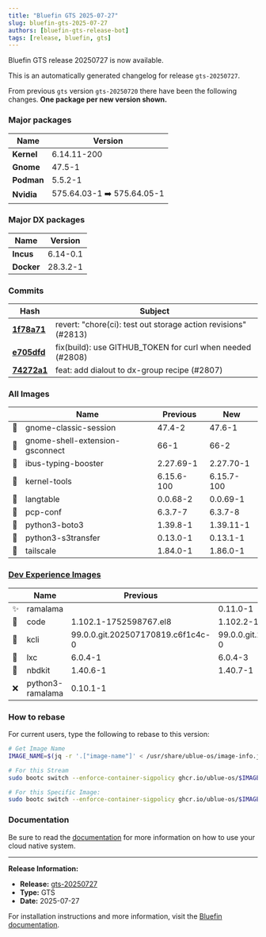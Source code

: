 ```yaml
---
title: "Bluefin GTS 2025-07-27"
slug: bluefin-gts-2025-07-27
authors: [bluefin-gts-release-bot]
tags: [release, bluefin, gts]
---
```


Bluefin GTS release 20250727 is now available.

This is an automatically generated changelog for release `gts-20250727`.

From previous `gts` version `gts-20250720` there have been the following changes. **One package per new version shown.**

### Major packages

| Name       | Version                    |
| ---------- | -------------------------- |
| **Kernel** | 6.14.11-200                |
| **Gnome**  | 47.5-1                     |
| **Podman** | 5.5.2-1                    |
| **Nvidia** | 575.64.03-1 ➡️ 575.64.05-1 |

### Major DX packages

| Name       | Version  |
| ---------- | -------- |
| **Incus**  | 6.14-0.1 |
| **Docker** | 28.3.2-1 |

### Commits

| Hash                                                                                               | Subject                                                        |
| -------------------------------------------------------------------------------------------------- | -------------------------------------------------------------- |
| **[1f78a71](https://github.com/ublue-os/bluefin/commit/1f78a71e0e880430a8ee704098caace2e67727df)** | revert: "chore(ci): test out storage action revisions" (#2813) |
| **[e705dfd](https://github.com/ublue-os/bluefin/commit/e705dfd59f53cc6694c15a65e92e34fcb44a180e)** | fix(build): use GITHUB_TOKEN for curl when needed (#2808)      |
| **[74272a1](https://github.com/ublue-os/bluefin/commit/74272a14cc07b5fb1b56b563e24abe14c0ddda72)** | feat: add dialout to dx-group recipe (#2807)                   |

### All Images

|     | Name                            | Previous   | New        |
| --- | ------------------------------- | ---------- | ---------- |
| 🔄  | gnome-classic-session           | 47.4-2     | 47.6-1     |
| 🔄  | gnome-shell-extension-gsconnect | 66-1       | 66-2       |
| 🔄  | ibus-typing-booster             | 2.27.69-1  | 2.27.70-1  |
| 🔄  | kernel-tools                    | 6.15.6-100 | 6.15.7-100 |
| 🔄  | langtable                       | 0.0.68-2   | 0.0.69-1   |
| 🔄  | pcp-conf                        | 6.3.7-7    | 6.3.7-8    |
| 🔄  | python3-boto3                   | 1.39.8-1   | 1.39.11-1  |
| 🔄  | python3-s3transfer              | 0.13.0-1   | 0.13.1-1   |
| 🔄  | tailscale                       | 1.84.0-1   | 1.86.0-1   |

### [Dev Experience Images](https://docs.projectbluefin.io/bluefin-dx)

|     | Name             | Previous                          | New                               |
| --- | ---------------- | --------------------------------- | --------------------------------- |
| ✨  | ramalama         |                                   | 0.11.0-1                          |
| 🔄  | code             | 1.102.1-1752598767.el8            | 1.102.2-1753187859.el8            |
| 🔄  | kcli             | 99.0.0.git.202507170819.c6f1c4c-0 | 99.0.0.git.202507232001.b28a395-0 |
| 🔄  | lxc              | 6.0.4-1                           | 6.0.4-3                           |
| 🔄  | nbdkit           | 1.40.6-1                          | 1.40.7-1                          |
| ❌  | python3-ramalama | 0.10.1-1                          |                                   |

### How to rebase

For current users, type the following to rebase to this version:

```bash
# Get Image Name
IMAGE_NAME=$(jq -r '.["image-name"]' < /usr/share/ublue-os/image-info.json)

# For this Stream
sudo bootc switch --enforce-container-sigpolicy ghcr.io/ublue-os/$IMAGE_NAME:gts

# For this Specific Image:
sudo bootc switch --enforce-container-sigpolicy ghcr.io/ublue-os/$IMAGE_NAME:gts-20250727
```

### Documentation

Be sure to read the [documentation](https://docs.projectbluefin.io/) for more information
on how to use your cloud native system.

---

**Release Information:**

- **Release:** [gts-20250727](https://github.com/ublue-os/bluefin/releases/tag/gts-20250727)
- **Type:** GTS
- **Date:** 2025-07-27

For installation instructions and more information, visit the [Bluefin documentation](https://docs.projectbluefin.io/).
